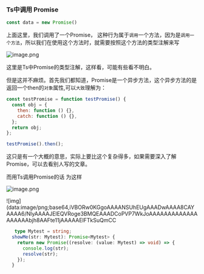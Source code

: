 ### Ts中调用 Promise

```ts
const data = new Promise()
```

上面这里，我们调用了一个Promise， 这种行为属于`调用`一个方法，因为是`调用一个方法`，所以我们在使用这个方法时，就需要按照这个方法的类型注解来写

![image.png](https://p1-juejin.byteimg.com/tos-cn-i-k3u1fbpfcp/234c3d30c16242c994e6047c3d131f2e~tplv-k3u1fbpfcp-zoom-in-crop-mark:4536:0:0:0.awebp?)

这里是Ts中Promise的类型注解，这样看，可能有些看不明白。

但是这并不麻烦。首先我们都知道，Promise是一个异步方法，这个异步方法的是返回一个then的`对象`属性,可以`大致`理解为：

```js
const testPromise = function testPromise() {
  const obj = {
    then: function () {},
    catch: function () {},
  };
  return obj;
};

testPromise().then();
```

这只是有一个大概的意思，实际上要比这个复杂得多，如果需要深入了解Promise，可以去看别人写的文章。

而用Ts调用Promise的话  为这样

![image.png](https://p3-juejin.byteimg.com/tos-cn-i-k3u1fbpfcp/46a671a28ff74d47bd14ff8bcf2865ae~tplv-k3u1fbpfcp-zoom-in-crop-mark:4536:0:0:0.awebp?)

![img](data:image/png;base64,iVBORw0KGgoAAAANSUhEUgAAADwAAAA8CAYAAAA6/NlyAAAAJElEQVRoge3BMQEAAADCoPVP7WkJoAAAAAAAAAAAAAAAAAAAbjh8AAFte11jAAAAAElFTkSuQmCC

```ts
   type Mytest = string;
  showMe(str: Mytest): Promise<Mytest> {
    return new Promise((resolve: (value: Mytest) => void) => {
      console.log(str);
      resolve(str);
    });
  }
```